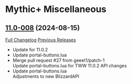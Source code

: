 # Mythic+ Miscellaneous

## [11.0-008](https://github.com/teelolws/MplusAG/tree/11.0-008) (2024-08-15)
[Full Changelog](https://github.com/teelolws/MplusAG/compare/11.0-007...11.0-008) [Previous Releases](https://github.com/teelolws/MplusAG/releases)

- Update for 11.0.2  
- Update portal-buttons.lua  
- Merge pull request #27 from geeet1/patch-1  
    Update portal-buttons.lua for TWW 11.0.2  API changes  
- Update portal-buttons.lua  
    Adjustments to new BlizzardAPI  